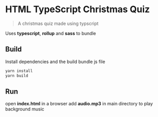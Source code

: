 # HTML TypeScript Christmas Quiz

> A christmas quiz made using typscript

Uses **typescript**, **rollup** and **sass** to bundle

## Build

Install dependencies and the build bundle js file

```bash
yarn install
yarn build
```

## Run

open **index.html** in a browser
add **audio.mp3** in main directory to play background music
